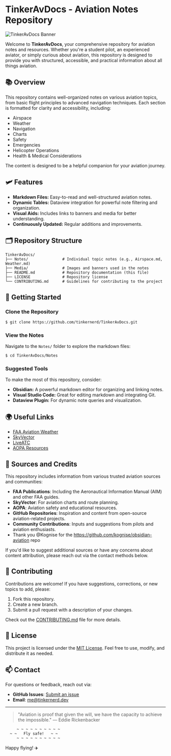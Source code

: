 # TinkerAvDocs - Aviation Notes Repository

![TinkerAvDocs Banner](https://media.tinkernerd.dev/github/tinkeravdocs-banner.jpg)

Welcome to **TinkerAvDocs**, your comprehensive repository for aviation notes and resources. Whether you're a student pilot, an experienced aviator, or simply curious about aviation, this repository is designed to provide you with structured, accessible, and practical information about all things aviation.

## 📚 Overview
This repository contains well-organized notes on various aviation topics, from basic flight principles to advanced navigation techniques. Each section is formatted for clarity and accessibility, including:

- Airspace
- Weather
- Navigation
- Charts
- Safety
- Emergencies
- Helicopter Operations
- Health & Medical Considerations

The content is designed to be a helpful companion for your aviation journey.

## 🛩️ Features
- **Markdown Files:** Easy-to-read and well-structured aviation notes.
- **Dynamic Tables:** Dataview integration for powerful note filtering and organization.
- **Visual Aids:** Includes links to banners and media for better understanding.
- **Continuously Updated:** Regular additions and improvements.

## 🗂️ Repository Structure
```
TinkerAvDocs/
├── Notes/               # Individual topic notes (e.g., Airspace.md, Weather.md)
├── Media/               # Images and banners used in the notes
├── README.md            # Repository documentation (this file)
├── LICENSE              # Repository license
└── CONTRIBUTING.md      # Guidelines for contributing to the project
```

## 🚀 Getting Started
### Clone the Repository
```bash
$ git clone https://github.com/tinkernerd/TinkerAvDocs.git
```

### View the Notes
Navigate to the `Notes/` folder to explore the markdown files:
```bash
$ cd TinkerAvDocs/Notes
```

### Suggested Tools
To make the most of this repository, consider:
- **Obsidian:** A powerful markdown editor for organizing and linking notes.
- **Visual Studio Code:** Great for editing markdown and integrating Git.
- **Dataview Plugin:** For dynamic note queries and visualization.

## 🌍 Useful Links
- [FAA Aviation Weather](https://aviationweather.gov/)
- [SkyVector](https://skyvector.com/)
- [LiveATC](https://www.liveatc.net/)
- [AOPA Resources](https://www.aopa.org/)

## 📖 Sources and Credits
This repository includes information from various trusted aviation sources and communities:
- **FAA Publications**: Including the Aeronautical Information Manual (AIM) and other FAA guides.
- **SkyVector**: For aviation charts and route planning.
- **AOPA**: Aviation safety and educational resources.
- **GitHub Repositories**: Inspiration and content from open-source aviation-related projects.
- **Community Contributions**: Inputs and suggestions from pilots and aviation enthusiasts.
- Thank you @Kognise for the https://github.com/kognise/obsidian-aviation repo

If you'd like to suggest additional sources or have any concerns about content attribution, please reach out via the contact methods below.

## 🤝 Contributing
Contributions are welcome! If you have suggestions, corrections, or new topics to add, please:
1. Fork this repository.
2. Create a new branch.
3. Submit a pull request with a description of your changes.

Check out the [CONTRIBUTING.md](CONTRIBUTING.md) file for more details.

## 📜 License
This project is licensed under the [MIT License](LICENSE). Feel free to use, modify, and distribute it as needed.

## 📫 Contact
For questions or feedback, reach out via:
- **GitHub Issues**: [Submit an issue](https://github.com/tinkernerd/TinkerAvDocs/issues)
- **Email**: me@tinkernerd.dev

---

> "Aviation is proof that given the will, we have the capacity to achieve the impossible." — Eddie Rickenbacker

```plaintext
     ~ ~ ~ ~ ~ ~ ~ ~ ~ ~
  ~ ~   Fly safe!   ~ ~
     ~ ~ ~ ~ ~ ~ ~ ~ ~ ~
```

Happy flying! ✈️
